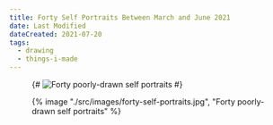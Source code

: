 ```yaml
---
title: Forty Self Portraits Between March and June 2021
date: Last Modified
dateCreated: 2021-07-20
tags:
  - drawing
  - things-i-made
---
```

<figure class="full-bleed">

{# ![Forty poorly-drawn self portraits](images/forty-self-portraits.jpg) #}

{% image "./src/images/forty-self-portraits.jpg", "Forty poorly-drawn self portraits" %}
</figure>
